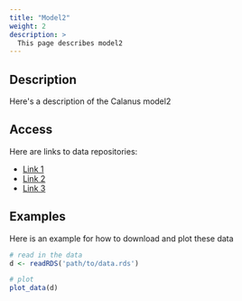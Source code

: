 ```yaml
---
title: "Model2"
weight: 2
description: >
  This page describes model2
---
```


## Description

Here's a description of the Calanus model2

## Access

Here are links to data repositories:

* [Link 1](https://github.com/hansenjohnson/calanus_data_website)
* [Link 2](https://github.com/hansenjohnson/calanus_data_website)
* [Link 3](https://github.com/hansenjohnson/calanus_data_website)

## Examples

Here is an example for how to download and plot these data

``` r
# read in the data
d <- readRDS('path/to/data.rds')

# plot
plot_data(d)
```